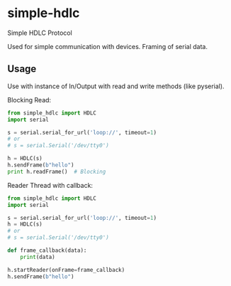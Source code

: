 # simple-hdlc
Simple HDLC Protocol

Used for simple communication with devices. Framing of serial data.

## Usage

Use with instance of In/Output with read and write methods (like pyserial).

Blocking Read:

```python
from simple_hdlc import HDLC
import serial 

s = serial.serial_for_url('loop://', timeout=1)
# or
# s = serial.Serial('/dev/tty0')

h = HDLC(s)
h.sendFrame(b"hello")
print h.readFrame()  # Blocking
```

Reader Thread with callback:

```python
from simple_hdlc import HDLC
import serial

s = serial.serial_for_url('loop://', timeout=1)
h = HDLC(s)
# or
# s = serial.Serial('/dev/tty0')

def frame_callback(data):
    print(data)

h.startReader(onFrame=frame_callback)
h.sendFrame(b"hello")
```
